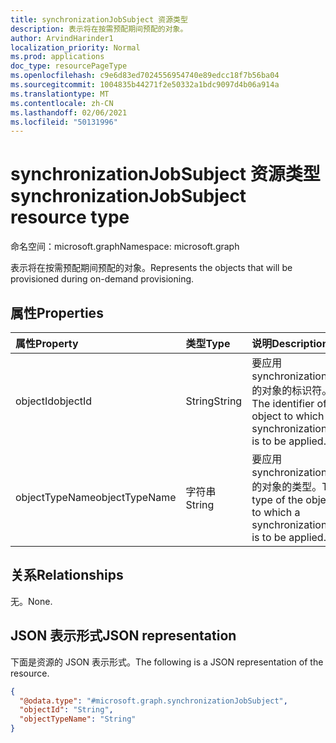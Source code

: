 ```yaml
---
title: synchronizationJobSubject 资源类型
description: 表示将在按需预配期间预配的对象。
author: ArvindHarinder1
localization_priority: Normal
ms.prod: applications
doc_type: resourcePageType
ms.openlocfilehash: c9e6d83ed7024556954740e89edcc18f7b56ba04
ms.sourcegitcommit: 1004835b44271f2e50332a1bdc9097d4b06a914a
ms.translationtype: MT
ms.contentlocale: zh-CN
ms.lasthandoff: 02/06/2021
ms.locfileid: "50131996"
---
```

# <a name="synchronizationjobsubject-resource-type"></a><span data-ttu-id="2dcf5-103">synchronizationJobSubject 资源类型</span><span class="sxs-lookup"><span data-stu-id="2dcf5-103">synchronizationJobSubject resource type</span></span>

<span data-ttu-id="2dcf5-104">命名空间：microsoft.graph</span><span class="sxs-lookup"><span data-stu-id="2dcf5-104">Namespace: microsoft.graph</span></span>

<span data-ttu-id="2dcf5-105">表示将在按需预配期间预配的对象。</span><span class="sxs-lookup"><span data-stu-id="2dcf5-105">Represents the objects that will be provisioned during on-demand provisioning.</span></span>

## <a name="properties"></a><span data-ttu-id="2dcf5-106">属性</span><span class="sxs-lookup"><span data-stu-id="2dcf5-106">Properties</span></span>
|<span data-ttu-id="2dcf5-107">属性</span><span class="sxs-lookup"><span data-stu-id="2dcf5-107">Property</span></span>|<span data-ttu-id="2dcf5-108">类型</span><span class="sxs-lookup"><span data-stu-id="2dcf5-108">Type</span></span>|<span data-ttu-id="2dcf5-109">说明</span><span class="sxs-lookup"><span data-stu-id="2dcf5-109">Description</span></span>|
|:---|:---|:---|
|<span data-ttu-id="2dcf5-110">objectId</span><span class="sxs-lookup"><span data-stu-id="2dcf5-110">objectId</span></span>|<span data-ttu-id="2dcf5-111">String</span><span class="sxs-lookup"><span data-stu-id="2dcf5-111">String</span></span>|<span data-ttu-id="2dcf5-112">要应用 synchronizationJob 的对象的标识符。</span><span class="sxs-lookup"><span data-stu-id="2dcf5-112">The identifier of an object to which a synchronizationJob  is to be applied.</span></span>|
|<span data-ttu-id="2dcf5-113">objectTypeName</span><span class="sxs-lookup"><span data-stu-id="2dcf5-113">objectTypeName</span></span>|<span data-ttu-id="2dcf5-114">字符串</span><span class="sxs-lookup"><span data-stu-id="2dcf5-114">String</span></span>|<span data-ttu-id="2dcf5-115">要应用 synchronizationJob 的对象的类型。</span><span class="sxs-lookup"><span data-stu-id="2dcf5-115">The type of the object to which a synchronizationJob  is to be applied.</span></span>|

## <a name="relationships"></a><span data-ttu-id="2dcf5-116">关系</span><span class="sxs-lookup"><span data-stu-id="2dcf5-116">Relationships</span></span>
<span data-ttu-id="2dcf5-117">无。</span><span class="sxs-lookup"><span data-stu-id="2dcf5-117">None.</span></span>

## <a name="json-representation"></a><span data-ttu-id="2dcf5-118">JSON 表示形式</span><span class="sxs-lookup"><span data-stu-id="2dcf5-118">JSON representation</span></span>
<span data-ttu-id="2dcf5-119">下面是资源的 JSON 表示形式。</span><span class="sxs-lookup"><span data-stu-id="2dcf5-119">The following is a JSON representation of the resource.</span></span>
<!-- {
  "blockType": "resource",
  "@odata.type": "microsoft.graph.synchronizationJobSubject"
}
-->
``` json
{
  "@odata.type": "#microsoft.graph.synchronizationJobSubject",
  "objectId": "String",
  "objectTypeName": "String"
}
```


